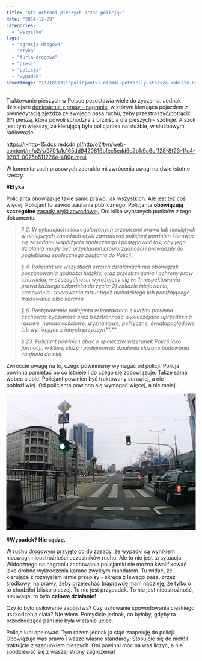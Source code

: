 ```yaml
---
title: "Kto ochroni pieszych przed policją?"
date: "2014-12-29"
categories: 
  - "wszystko"
tags: 
  - "agresja-drogowa"
  - "etyka"
  - "furia-drogowa"
  - "piesi"
  - "policja"
  - "wypadek"
coverImage: "z17189131ihpolicjantki-niemal-potracily-starsza-kobiete-na-pa.jpg"
---
```


Traktowanie pieszych w Polsce pozostawia wiele do życzenia. Jednak dzisiejsze [doniesienie z prasy - nagranie](http://wiadomosci.gazeta.pl/wiadomosci/1,114871,17189111,Policjantka_niemal_potracila_starsza_kobiete_na_pasach_.html?lokale=warszawa#BoxWiadTxt), w którym kierująca pojazdem z premedytacją zjeżdża ze swojego pasa ruchu, żeby przestraszyć/potrącić (!?) pieszą, która powoli schodziła z przejścia dla pieszych - szokuje. A szok jest tym większy, że kierującą była policjantka na służbie, w służbowym radiowozie.

https://r-http-15.dcs.redcdn.pl/http/o2/tvn/web-content/m/p2/v/9701a1c165dd9420816bfec5edd6c2b1/9a6cf128-8f23-11e4-9203-0025b511226e-480p.mp4

W komentarzach prasowych zabrakło mi zwrócenia uwagi na dwie istotne rzeczy.

**#Etyka**

Policjanta obowiązuje takie samo prawo, jak wszystkich. Ale jest też coś więcej. Policjant to zawód zaufania publicznego. Policjanta **obowiązują** **szczególne** [zasady etyki zawodowej.](http://www.lodzka.policja.gov.pl/kwp/content/view/53/224/) Oto kilka wybranych punktów z tego dokumentu:

> _§ 2._ _W sytuacjach nieuregulowanych przepisami prawa lub nieujętych w niniejszych zasadach etyki zawodowej policjant powinien kierować się zasadami współżycia społecznego i postępować tak, aby jego działania mogły być przykładem praworządności i prowadziły do pogłębiania społecznego zaufania do Policji._
> 
> _§ 4._ _Policjant we wszystkich swoich działaniach ma obowiązek poszanowania godności ludzkiej oraz przestrzegania i ochrony praw człowieka, w szczególności wyrażający się w:_ _1) respektowania prawa każdego człowieka do życia;_ _2) zakazie inicjowania, stosowania i tolerowania tortur bądź nieludzkiego lub poniżającego traktowania albo karania._
> 
> _§ 6._ _Postępowanie policjanta w kontaktach z ludźmi powinna cechować życzliwość oraz bezstronność wykluczająca uprzedzenia rasowe, narodowościowe, wyznaniowe, polityczne, światopoglądowe lub wynikające z innych przyczyn**.**_
> 
> _§ 23._ _Policjant powinien dbać o społeczny wizerunek Policji jako formacji, w której służy i podejmować działania służące budowaniu zaufania do niej._

Zwróćcie uwagę na to, czego powinniśmy wymagać od policji. Policja powinna pamiętać po co istnieje i do czego się zobowiązuje. Także sama wobec siebie. Policjant powinien być traktowany surowiej, a nie pobłażliwiej. Od policjanta powinno się wymagać więcej, a nie mniej!

![z17189131IH,Policjantki-niemal-potracily-starsza-kobiete-na-pa](images/z17189131ihpolicjantki-niemal-potracily-starsza-kobiete-na-pa.jpg)

**#Wypadek? Nie sądzę.**

W ruchu drogowym przyjęto co do zasady, że wypadki są wynikiem nieuwagi, nieostrożności uczestników ruchu. Ale to nie jest ta sytuacja. Widocznego na nagraniu zachowania policjantki nie można kwalifikować jako drobne wykroczenia karane zwykłym mandatem. Tu widać, że kierująca z rozmysłem łamie przepisy - skręca z lewego pasa, przez środkowy, na prawy, żeby przejechać (naprawdę mam nadzieję, że tylko o to chodziło) blisko pieszej. To nie jest przypadek. To nie jest nieostrożność, nieuwaga, to było **celowe działanie!**

Czy to było usiłowanie zabójstwa? Czy usiłowanie spowodowania ciężkiego uszkodzenia ciała? Nie wiem. Pomyślcie jednak, co byłoby, gdyby ta przechodząca pani nie była w stanie uciec.

Policja lubi apelować. Tym razem jednak ja stąd zaapeluję do policji. Obowiązuje was prawo i wasze własne standardy. Stosujcie się do nich! I traktujcie z szacunkiem pieszych. Oni powinni móc na was liczyć, a nie spodziewać się z waszej strony zagrożenia!
